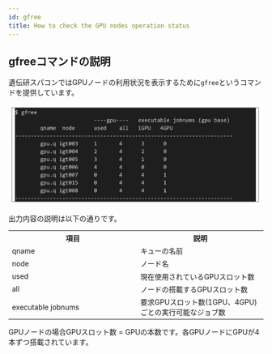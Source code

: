 ```yaml
---
id: gfree
title: How to check the GPU nodes operation status
---
```


## gfreeコマンドの説明

遺伝研スパコンではGPUノードの利用状況を表示するために`gfree`というコマンドを提供しています。


![figure](gfree.png)

出力内容の説明は以下の通りです。

<table>
<tr>
	<th width="300">項目</th><th width="300">説明</th>
</tr>
<tr>
	<td>qname</td><td>キューの名前</td>
</tr>
<tr>
    <td>node</td><td>ノード名</td>
</tr>
<tr>
	<td>used</td><td>現在使用されているGPUスロット数</td>
</tr>
<tr>
	<td>all</td><td>ノードの搭載するGPUスロット数</td>
</tr>
<tr>
	<td>executable jobnums</td><td>要求GPUスロット数(1GPU、4GPU)ごとの実行可能なジョブ数</td>
</tr>
</table>

GPUノードの場合GPUスロット数 = GPUの本数です。各GPUノードにGPUが4本ずつ搭載されています。
